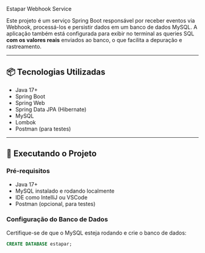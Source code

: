  Estapar Webhook Service

Este projeto é um serviço Spring Boot responsável por receber eventos via Webhook, processá-los e persistir dados em um banco de dados MySQL. A aplicação também está configurada para exibir no terminal as queries SQL **com os valores reais** enviados ao banco, o que facilita a depuração e rastreamento.

---

## 📦 Tecnologias Utilizadas

- Java 17+
- Spring Boot
- Spring Web
- Spring Data JPA (Hibernate)
- MySQL
- Lombok
- Postman (para testes)

---

## 🚀 Executando o Projeto

### Pré-requisitos

- Java 17+
- MySQL instalado e rodando localmente
- IDE como IntelliJ ou VSCode
- Postman (opcional, para testes)

### Configuração do Banco de Dados

Certifique-se de que o MySQL esteja rodando e crie o banco de dados:

```sql
CREATE DATABASE estapar;
